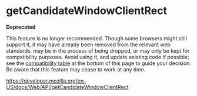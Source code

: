 getCandidateWindowClientRect
============================

**Deprecated**

This feature is no longer recommended. Though some browsers might still support it, it may have already been removed from the relevant web standards, may be in the process of being dropped, or may only be kept for compatibility purposes. Avoid using it, and update existing code if possible; see the [compatibility table](#browser_compatibility) at the bottom of this page to guide your decision. Be aware that this feature may cease to work at any time.

<a href="https://developer.mozilla.org/en-US/docs/Web/API/getCandidateWindowClientRect" class="_attribution-link">https://developer.mozilla.org/en-US/docs/Web/API/getCandidateWindowClientRect</a>
